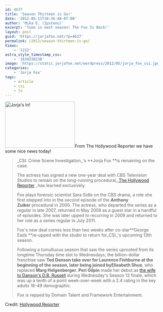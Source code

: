```yaml
---
id: 4637
title: 'Season Thirteen is Go!'
date: '2012-05-11T10:36:48-07:00'
author: 'Mika E. (Ipstenu)'
excerpt: 'Tune in next season! The Fox Is Back!'
layout: post
guid: 'https://jorjafox.net/?p=4637'
permalink: /2012/season-thirteen-is-go/
Views:
    - '1212'
astra_style_timestamp_css:
    - '1634338238'
image: 'https://static.jorjafox.net/wordpress/2012/05/jorja_fox_csi.jpg'
categories:
    - 'Jorja Fox'
tags:
    - article
    - csi
    - tv
---
```


<img class="alignleft size-medium wp-image-4638" title="Jorja's In!" src="//static.jorjafox.net/wordpress/2012/05/jorja_fox_csi-230x152.jpg" alt="Jorja's In!" width="230" height="152" />From The Hollywood Reporter we have some nice news today!
<blockquote>_CSI: Crime Scene Investigation_'s **Jorja Fox **is remaining on the case.

The actress has signed a new one-year deal with CBS Television Studios to remain on the long-running procedural,_<a href="http://www.hollywoodreporter.com/">The Hollywood Reporter</a> _has learned exclusively.

Fox plays forensic scientist Sara Sidle on the CBS drama, a role she first stepped into in the second episode of the **Anthony Zuiker** procedural in 2000. The actress, who departed the series as a regular in late 2007, returned in May 2008 as a guest star in a handful of episodes. She was later upped to recurring in 2009 and returned to her role as a series regular in July 2011.

Fox's new deal comes less than two weeks after co-star**George Eads **re-upped with the studio to return for_CSI_'s upcoming 13th season.

Following a tumultuous season that saw the series uprooted from its longtime Thursday time slot to Wednesdays, the billion-dollar franchise saw **Ted Danson **take over for **Laurence Fishburne** at the beginning of the season, later being joined by**Elisabeth Shue**, who replaced **Marg Helgenberger**. **Peri Gilpin** made her debut as <a href="http://www.hollywoodreporter.com/live-feed/csi-peri-gilpin-ted-danson-wife-308772">the wife to Danson's D.B. Russell</a> during Wednesday's Season 12 finale, which was up a tenth of a point week-over-week with a 2.4 rating in the key adults 18-49 demographic.

Fox is repped by Domain Talent and Framework Entertainment.</blockquote>
Credit: <a href="http://www.hollywoodreporter.com/live-feed/csi-jorja-fox-new-deal-cbs-television-studios-323338">Hollywood Reporter</a>
